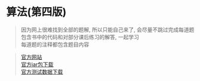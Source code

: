 # 算法(第四版)

> 因为网上很难找到全部的题解, 所以只能自己来了, 会尽量不跳过完成每道题  
> 包含书中的代码和对部分课后练习的解答, 一起学习  
> 每道题的注释都包含题目内容

> [官方网站](http://algs4.cs.princeton.edu/home)  
> [官方jar包下载](http://algs4.cs.princeton.edu/code/algs4.jar)  
> [官方测试数据下载](http://algs4.cs.princeton.edu/code/algs4-data.zip)

